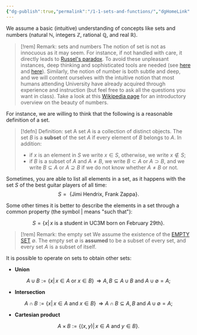 ```yaml
---
{"dg-publish":true,"permalink":"/1-1-sets-and-functions/","dgHomeLink":true,"dgPassFrontmatter":false,"dgShowBacklinks":true,"dgShowLocalGraph":true,"dgShowInlineTitle":true,"dgShowFileTree":true,"dgEnableSearch":true,"dgShowToc":true}
---
```



We assume a basic (intuitive) understanding of concepts like sets and numbers (natural $\mathbb{N}$, integers $\mathbb{Z}$, rational $\mathbb{Q}$, and real $\mathbb{R}$). 

>[!rem] Remark: sets and numbers
>The notion of set is not as innocuous as it may seem. For instance, if not handled with care, it directly leads to [Russel's paradox](https://en.wikipedia.org/wiki/Russell%27s_paradox). To avoid these unpleasant instances, deep thinking and sophisticated tools are needed (see [here](https://en.wikipedia.org/wiki/Class_(set_theory)) and [here](https://en.wikipedia.org/wiki/Set_theory)).  Similarly, the notion of number is both subtle and deep, and we will content ourselves with the intuitive notion that most humans attending University have already acquired through experience and instruction (but feel free to ask all the questions you want in class). Take a look at this [Wikipedia page](https://en.wikipedia.org/wiki/Number) for an introductory overview on the beauty of numbers. 

For instance, we are willing to think that the following is a reasonable definition of a set.

>[!defn] Definition: set
> A set $A$ is a collection of distinct objects. The set $B$ is a **subset** of the set $A$ if every element of $B$ belongs to $A$. In addition:
> - if $x$ is an element in $S$ we write $x\in S$, otherwise, we write $x\notin S$; 
> - if $B$ is a subset of $A$ and $A\neq B$, we write $B\subset A$ or $A \supset B$, and we write $B\subseteq A$ or $A\supseteq B$ if we do not know whether $A\neq B$ or not.

Sometimes, you are able to list all elements in a set, as it happens with the set $S$ of the best guitar players of all time: 
$$
S= \mbox{ \{Jimi Hendrix, Frank Zappa\}}.
$$

Some other times it is better to describe the elements in a set through a common property (the symbol $|$ means "such that"):

$$
S= \{ x|\,x\mbox{ is a student in UC3M born on February 29th} \}.
$$

>[!rem] Remark: the empty set
> We assume the existence of the [EMPTY SET](https://en.wikipedia.org/wiki/Empty_set#:~:text=In%20mathematics%2C%20the%20empty%20set,in%20a%20set%20is%20zero) $\emptyset$. The empty set $\emptyset$ is **assumed** to be a subset of every set, and every set $A$ is a subset of itself.

It is possible to operate on sets to obtain other sets:

- **Union**

$$
A\cup B:=\{x|\,x\in A\mbox{ or } x\in B\}\,\Rightarrow A,B\subseteq A\cup B \mbox{ and } A\cup\emptyset = A;
$$
- **Intersection**

$$
A\cap B:=\{x|\,x\in A\mbox{ and } x\in B\}\,\Rightarrow A\cap B\subseteq A,B \mbox{ and } A\cup\emptyset = A;
$$
- **Cartesian product** 

$$
A\times B:=\left\{(x,y)|\,x\in A\mbox{ and } y \in B\right\}.
$$

